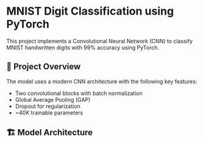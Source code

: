 # MNIST Digit Classification using PyTorch

This project implements a Convolutional Neural Network (CNN) to classify MNIST handwritten digits with 99% accuracy using PyTorch.

## 🎯 Project Overview
The model uses a modern CNN architecture with the following key features:
- Two convolutional blocks with batch normalization
- Global Average Pooling (GAP)
- Dropout for regularization
- ~40K trainable parameters

## 🏗️ Model Architecture 